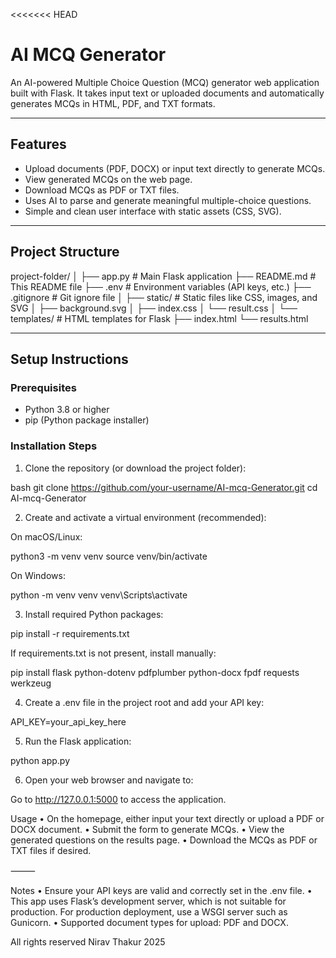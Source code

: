 <<<<<<< HEAD
# AI MCQ Generator

An AI-powered Multiple Choice Question (MCQ) generator web application built with Flask. It takes input text or uploaded documents and automatically generates MCQs in HTML, PDF, and TXT formats.

---

## Features

- Upload documents (PDF, DOCX) or input text directly to generate MCQs.
- View generated MCQs on the web page.
- Download MCQs as PDF or TXT files.
- Uses AI to parse and generate meaningful multiple-choice questions.
- Simple and clean user interface with static assets (CSS, SVG).

---

## Project Structure

project-folder/
│
├── app.py               # Main Flask application
├── README.md            # This README file
├── .env                 # Environment variables (API keys, etc.)
├── .gitignore           # Git ignore file
│
├── static/              # Static files like CSS, images, and SVG
│   ├── background.svg
│   ├── index.css
│   └── result.css
│
└── templates/           # HTML templates for Flask
├── index.html
└── results.html

---

## Setup Instructions

### Prerequisites

- Python 3.8 or higher
- pip (Python package installer)

### Installation Steps

1. Clone the repository (or download the project folder):

bash
git clone https://github.com/your-username/AI-mcq-Generator.git
cd AI-mcq-Generator

2.	Create and activate a virtual environment (recommended):

On macOS/Linux:

python3 -m venv venv
source venv/bin/activate

On Windows:

python -m venv venv
venv\Scripts\activate

3.	Install required Python packages:

pip install -r requirements.txt

If requirements.txt is not present, install manually:

pip install flask python-dotenv pdfplumber python-docx fpdf requests werkzeug

	
4.	Create a .env file in the project root and add your API key:

API_KEY=your_api_key_here

5.	Run the Flask application:

python app.py

6.	Open your web browser and navigate to:

Go to http://127.0.0.1:5000 to access the application.

Usage
	•	On the homepage, either input your text directly or upload a PDF or DOCX document.
	•	Submit the form to generate MCQs.
	•	View the generated questions on the results page.
	•	Download the MCQs as PDF or TXT files if desired.

⸻

Notes
	•	Ensure your API keys are valid and correctly set in the .env file.
	•	This app uses Flask’s development server, which is not suitable for production. For production deployment, use a WSGI server such as Gunicorn.
	•	Supported document types for upload: PDF and DOCX.


All rights reserved Nirav Thakur 2025 